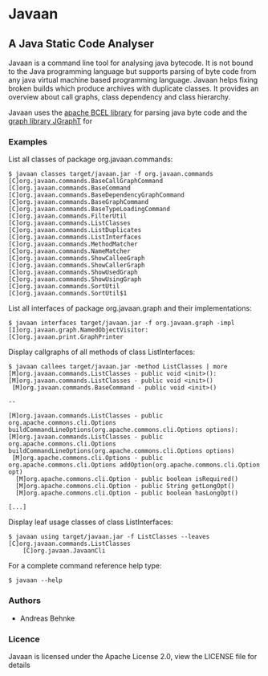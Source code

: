 # Javaan
## A Java Static Code Analyser

Javaan is a command line tool for analysing java bytecode. It is not bound to the Java programming language 
but supports parsing of byte code from any java virtual machine based programming language. Javaan helps
fixing broken builds which produce archives with duplicate classes. It provides an overview about call graphs,
class dependency and class hierarchy.

Javaan uses the [apache BCEL library](http://commons.apache.org/proper/commons-bcel) for parsing java byte
code and the [graph library JGraphT](http://jgrapht.org/) for 

### Examples

List all classes of package org.javaan.commands:

	$ javaan classes target/javaan.jar -f org.javaan.commands 
	[C]org.javaan.commands.BaseCallGraphCommand 
	[C]org.javaan.commands.BaseCommand
	[C]org.javaan.commands.BaseDependencyGraphCommand 
	[C]org.javaan.commands.BaseGraphCommand
	[C]org.javaan.commands.BaseTypeLoadingCommand
	[C]org.javaan.commands.FilterUtil
	[C]org.javaan.commands.ListClasses
	[C]org.javaan.commands.ListDuplicates
	[C]org.javaan.commands.ListInterfaces
	[C]org.javaan.commands.MethodMatcher
	[C]org.javaan.commands.NameMatcher
	[C]org.javaan.commands.ShowCalleeGraph
	[C]org.javaan.commands.ShowCallerGraph
	[C]org.javaan.commands.ShowUsedGraph
	[C]org.javaan.commands.ShowUsingGraph
	[C]org.javaan.commands.SortUtil
	[C]org.javaan.commands.SortUtil$1

List all interfaces of package org.javaan.graph and their implementations:

	$ javaan interfaces target/javaan.jar -f org.javaan.graph -impl
	[I]org.javaan.graph.NamedObjectVisitor: [C]org.javaan.print.GraphPrinter

Display callgraphs of all methods of class ListInterfaces:

	$ javaan callees target/javaan.jar -method ListClasses | more
	[M]org.javaan.commands.ListClasses - public void <init>():
	[M]org.javaan.commands.ListClasses - public void <init>()
	 [M]org.javaan.commands.BaseCommand - public void <init>()
	
	--
	
	[M]org.javaan.commands.ListClasses - public org.apache.commons.cli.Options buildCommandLineOptions(org.apache.commons.cli.Options options):
	[M]org.javaan.commands.ListClasses - public org.apache.commons.cli.Options buildCommandLineOptions(org.apache.commons.cli.Options options)
	 [M]org.apache.commons.cli.Options - public org.apache.commons.cli.Options addOption(org.apache.commons.cli.Option opt)
	  [M]org.apache.commons.cli.Option - public boolean isRequired()
	  [M]org.apache.commons.cli.Option - public String getLongOpt()
	  [M]org.apache.commons.cli.Option - public boolean hasLongOpt()
	  
	[...]
	
Display leaf usage classes of class ListInterfaces:

	$ javaan using target/javaan.jar -f ListClasses --leaves
	[C]org.javaan.commands.ListClasses
		[C]org.javaan.JavaanCli

For a complete command reference help type:

	$ javaan --help
	
### Authors

 * Andreas Behnke
 
### Licence

Javaan is licensed under the Apache License 2.0, view the LICENSE file for details
